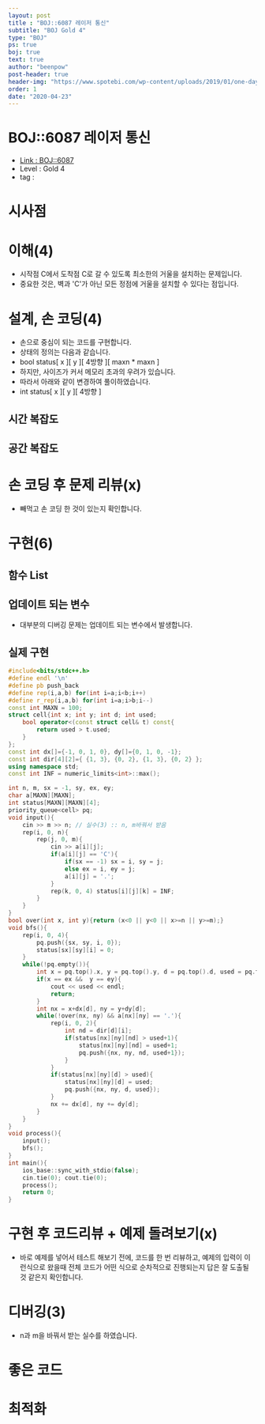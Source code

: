 ```yaml
---
layout: post
title : "BOJ::6087 레이저 통신"
subtitle: "BOJ Gold 4"
type: "BOJ"
ps: true
boj: true
text: true
author: "beenpow"
post-header: true
header-img: "https://www.spotebi.com/wp-content/uploads/2019/01/one-day-day-one-workout-motivation-spotebi.jpg"
order: 1
date: "2020-04-23"
---
```

# BOJ::6087 레이저 통신
- [Link : BOJ::6087](https://www.acmicpc.net/problem/6087)
- Level : Gold 4
- tag :

# 시사점

# 이해(4)
- 시작점 C에서 도착점 C로 갈 수 있도록 최소한의 거울을 설치하는 문제입니다.
- 중요한 것은, 벽과 'C'가 아닌 모든 정점에 거울을 설치할 수 있다는 점입니다.

# 설계, 손 코딩(4)
- 손으로 중심이 되는 코드를 구현합니다.
- 상태의 정의는 다음과 같습니다.
- bool status[ x ][ y ][ 4방향 ][ maxn * maxn ]
- 하지만, 사이즈가 커서 메모리 초과의 우려가 있습니다.
- 따라서 아래와 같이 변경하여 풀이하였습니다.
- int status[ x ][ y ][ 4방향 ]

## 시간 복잡도

## 공간 복잡도

# 손 코딩 후 문제 리뷰(x)
- 빼먹고 손 코딩 한 것이 있는지 확인합니다.

# 구현(6)

## 함수 List 

## 업데이트 되는 변수
- 대부분의 디버깅 문제는 업데이트 되는 변수에서 발생합니다.

## 실제 구현 

```cpp
#include<bits/stdc++.h>
#define endl '\n'
#define pb push_back
#define rep(i,a,b) for(int i=a;i<b;i++)
#define r_rep(i,a,b) for(int i=a;i>b;i--)
const int MAXN = 100;
struct cell{int x; int y; int d; int used;
    bool operator<(const struct cell& t) const{
        return used > t.used;
    }
};
const int dx[]={-1, 0, 1, 0}, dy[]={0, 1, 0, -1};
const int dir[4][2]={ {1, 3}, {0, 2}, {1, 3}, {0, 2} };
using namespace std;
const int INF = numeric_limits<int>::max();

int n, m, sx = -1, sy, ex, ey;
char a[MAXN][MAXN];
int status[MAXN][MAXN][4];
priority_queue<cell> pq;
void input(){
    cin >> m >> n; // 실수(3) :: n, m바꿔서 받음
    rep(i, 0, n){
        rep(j, 0, m){
            cin >> a[i][j];
            if(a[i][j] == 'C'){
                if(sx == -1) sx = i, sy = j;
                else ex = i, ey = j;
                a[i][j] = '.';
            }
            rep(k, 0, 4) status[i][j][k] = INF;
        }
    }
}
bool over(int x, int y){return (x<0 || y<0 || x>=n || y>=m);}
void bfs(){
    rep(i, 0, 4){
        pq.push({sx, sy, i, 0});
        status[sx][sy][i] = 0;
    }
    while(!pq.empty()){
        int x = pq.top().x, y = pq.top().y, d = pq.top().d, used = pq.top().used; pq.pop();
        if(x == ex &&  y == ey){
            cout << used << endl;
            return;
        }
        int nx = x+dx[d], ny = y+dy[d];
        while(!over(nx, ny) && a[nx][ny] == '.'){
            rep(i, 0, 2){
                int nd = dir[d][i];
                if(status[nx][ny][nd] > used+1){
                    status[nx][ny][nd] = used+1;
                    pq.push({nx, ny, nd, used+1});
                }
            }
            if(status[nx][ny][d] > used){
                status[nx][ny][d] = used;
                pq.push({nx, ny, d, used});
            }
            nx += dx[d], ny += dy[d];
        }
    }
}
void process(){
    input();
    bfs();
}
int main(){
    ios_base::sync_with_stdio(false);
    cin.tie(0); cout.tie(0);
    process();
    return 0;
}
```

# 구현 후 코드리뷰 + 예제 돌려보기(x)
- 바로 예제를 넣어서 테스트 해보기 전에, 코드를 한 번 리뷰하고, 예제의 입력이 이런식으로 왔을때
  전체 코드가 어떤 식으로 순차적으로 진행되는지 답은 잘 도출될 것 같은지 확인합니다.

# 디버깅(3)
- n과 m을 바꿔서 받는 실수를 하였습니다.

# 좋은 코드

# 최적화
